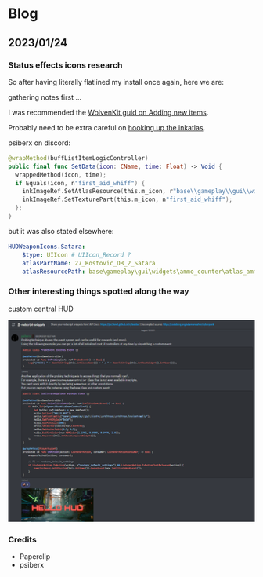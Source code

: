 # Blog

## 2023/01/24

### Status effects icons research

So after having literally flatlined my install once again, here we are:

gathering notes first ...

I was recommended the [WolvenKit guid on Adding new items](https://wiki.redmodding.org/cyberpunk-2077-modding/modding-guides/items/adding-new-items).

Probably need to be extra careful on [hooking up the inkatlas](https://wiki.redmodding.org/cyberpunk-2077-modding/modding-guides/items/adding-new-items#hooking-up-the-inkatlas).

psiberx on discord:

```swift
@wrapMethod(buffListItemLogicController)
public final func SetData(icon: CName, time: Float) -> Void {
  wrappedMethod(icon, time);
  if Equals(icon, n"first_aid_whiff") {
    inkImageRef.SetAtlasResource(this.m_icon, r"base\\gameplay\\gui\\widgets\\healthbar\\atlas_buffinfo.inkatlas");
    inkImageRef.SetTexturePart(this.m_icon, n"first_aid_whiff");
  };
}
```

but it was also stated elsewhere:

```yaml
HUDWeaponIcons.Satara:
    $type: UIIcon # UIIcon_Record ?
    atlasPartName: 27_Rostovic_DB_2_Satara
    atlasResourcePath: base\gameplay\gui\widgets\ammo_counter\atlas_ammo_counter.inkatlas
```

### Other interesting things spotted along the way

custom central HUD

![RED probing technique](pictures/RED-probing-technique.png)

### Credits

- Paperclip
- psiberx
